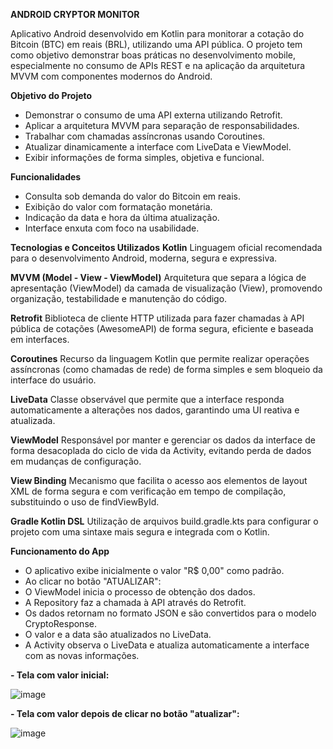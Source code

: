 **ANDROID CRYPTOR MONITOR**

Aplicativo Android desenvolvido em Kotlin para monitorar a cotação do Bitcoin (BTC) em reais (BRL), utilizando uma API pública. O projeto tem como objetivo demonstrar boas práticas no desenvolvimento mobile, especialmente no consumo de APIs REST e na aplicação da arquitetura MVVM com componentes modernos do Android.

**Objetivo do Projeto**
- Demonstrar o consumo de uma API externa utilizando Retrofit.
- Aplicar a arquitetura MVVM para separação de responsabilidades.
- Trabalhar com chamadas assíncronas usando Coroutines.
- Atualizar dinamicamente a interface com LiveData e ViewModel.
- Exibir informações de forma simples, objetiva e funcional.

**Funcionalidades**
- Consulta sob demanda do valor do Bitcoin em reais.
- Exibição do valor com formatação monetária.
- Indicação da data e hora da última atualização.
- Interface enxuta com foco na usabilidade.

**Tecnologias e Conceitos Utilizados**
**Kotlin**
Linguagem oficial recomendada para o desenvolvimento Android, moderna, segura e expressiva.

**MVVM (Model - View - ViewModel)**
Arquitetura que separa a lógica de apresentação (ViewModel) da camada de visualização (View), promovendo organização, testabilidade e manutenção do código.

**Retrofit**
Biblioteca de cliente HTTP utilizada para fazer chamadas à API pública de cotações (AwesomeAPI) de forma segura, eficiente e baseada em interfaces.

**Coroutines**
Recurso da linguagem Kotlin que permite realizar operações assíncronas (como chamadas de rede) de forma simples e sem bloqueio da interface do usuário.

**LiveData**
Classe observável que permite que a interface responda automaticamente a alterações nos dados, garantindo uma UI reativa e atualizada.

**ViewModel**
Responsável por manter e gerenciar os dados da interface de forma desacoplada do ciclo de vida da Activity, evitando perda de dados em mudanças de configuração.

**View Binding**
Mecanismo que facilita o acesso aos elementos de layout XML de forma segura e com verificação em tempo de compilação, substituindo o uso de findViewById.

**Gradle Kotlin DSL**
Utilização de arquivos build.gradle.kts para configurar o projeto com uma sintaxe mais segura e integrada com o Kotlin.

**Funcionamento do App**
- O aplicativo exibe inicialmente o valor "R$ 0,00" como padrão.
- Ao clicar no botão "ATUALIZAR":
- O ViewModel inicia o processo de obtenção dos dados.
- A Repository faz a chamada à API através do Retrofit.
- Os dados retornam no formato JSON e são convertidos para o modelo CryptoResponse.
- O valor e a data são atualizados no LiveData.
- A Activity observa o LiveData e atualiza automaticamente a interface com as novas informações.


**- Tela com valor inicial:**

  ![image](https://github.com/user-attachments/assets/71b3d84d-7012-4d0c-be61-94ad50953741)


 **- Tela com valor depois de clicar no botão "atualizar":**
    
  ![image](https://github.com/user-attachments/assets/d33605f9-8aa7-4ab4-880a-7b144155ae45)


